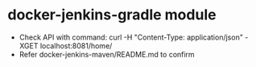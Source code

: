 # docker-jenkins-gradle module
* Check API with command: curl -H "Content-Type: application/json" -XGET localhost:8081/home/
* Refer docker-jenkins-maven/README.md to confirm
